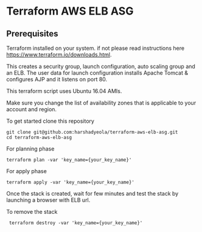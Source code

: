 # Terraform AWS ELB ASG

## Prerequisites
Terraform installed on your system. if not please read instructions here https://www.terraform.io/downloads.html.


This creates a security group, launch configuration, auto scaling group and an ELB. The user data for launch configuration installs Apache Tomcat & configures AJP and it listens on port 80.

This terraform script uses Ubuntu 16.04 AMIs.

Make sure you change the list of availability zones that is applicable to your account and region.

To get started clone this repository

```
git clone git@github.com:harshadyeola/terraform-aws-elb-asg.git
cd terraform-aws-elb-asg
```


For planning phase

```
terraform plan -var 'key_name={your_key_name}'
```

For apply phase

```
terraform apply -var 'key_name={your_key_name}'
```
Once the stack is created, wait for few minutes and test the stack by launching a browser with ELB url.

To remove the stack

```
 terraform destroy -var 'key_name={your_key_name}'
```
